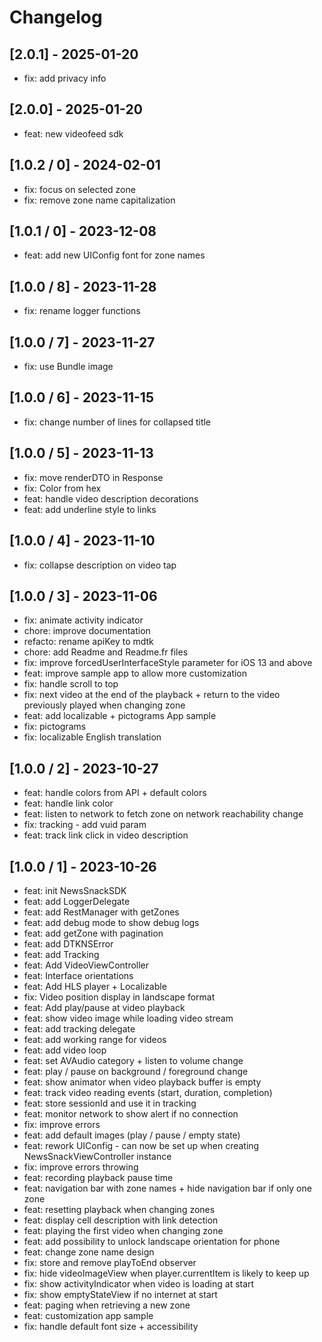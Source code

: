 # Changelog

## [2.0.1] - 2025-01-20
- fix: add privacy info

## [2.0.0] - 2025-01-20
- feat: new videofeed sdk

## [1.0.2 / 0] - 2024-02-01
* fix: focus on selected zone
* fix: remove zone name capitalization

## [1.0.1 / 0] - 2023-12-08
* feat: add new UIConfig font for zone names

## [1.0.0 / 8] - 2023-11-28
* fix: rename logger functions

## [1.0.0 / 7] - 2023-11-27
* fix: use Bundle image

## [1.0.0 / 6] - 2023-11-15
* fix: change number of lines for collapsed title

## [1.0.0 / 5] - 2023-11-13
* fix: move renderDTO in Response
* fix: Color from hex
* feat: handle video description decorations
* feat: add underline style to links

## [1.0.0 / 4] - 2023-11-10
* fix: collapse description on video tap

## [1.0.0 / 3] - 2023-11-06
* fix: animate activity indicator
* chore: improve documentation
* refacto: rename apiKey to mdtk
* chore: add Readme and Readme.fr files
* fix: improve forcedUserInterfaceStyle parameter for iOS 13 and above
* feat: improve sample app to allow more customization
* fix: handle scroll to top
* fix: next video at the end of the playback + return to the video previously played when changing zone
* feat: add localizable + pictograms App sample
* fix: pictograms
* fix: localizable English translation

## [1.0.0 / 2] - 2023-10-27
* feat: handle colors from API + default colors
* feat: handle link color
* feat: listen to network to fetch zone on network reachability change
* fix: tracking - add vuid param
* feat: track link click in video description

## [1.0.0 / 1] - 2023-10-26
* feat: init NewsSnackSDK
* feat: add LoggerDelegate
* feat: add RestManager with getZones
* feat: add debug mode to show debug logs
* feat: add getZone with pagination
* feat: add DTKNSError
* feat: add Tracking
* feat: Add VideoViewController
* feat: Interface orientations
* feat: Add HLS player + Localizable
* fix: Video position display in landscape format
* feat: Add play/pause at video playback
* feat: show video image while loading video stream
* feat: add tracking delegate
* feat: add working range for videos
* feat: add video loop
* feat: set AVAudio category + listen to volume change
* feat: play / pause on background / foreground change
* feat: show animator when video playback buffer is empty
* feat: track video reading events (start, duration, completion)
* feat: store sessionId and use it in tracking
* feat: monitor network to show alert if no connection
* fix: improve errors
* feat: add default images (play / pause / empty state)
* feat: rework UIConfig - can now be set up when creating NewsSnackViewController instance
* fix: improve errors throwing
* feat: recording playback pause time
* feat: navigation bar with zone names + hide navigation bar if only one zone
* feat: resetting playback when changing zones
* feat: display cell description with link detection
* feat: playing the first video when changing zone
* feat: add possibility to unlock landscape orientation for phone
* feat: change zone name design
* fix: store and remove playToEnd observer
* fix: hide videoImageView when player.currentItem is likely to keep up
* fix: show activityIndicator when video is loading at start
* fix: show emptyStateView if no internet at start
* feat: paging when retrieving a new zone
* feat: customization app sample
* fix: handle default font size + accessibility

